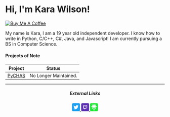 # Hi, I'm Kara Wilson!
<a href="https://www.buymeacoffee.com/jushpush" target="_blank"><img src="https://cdn.buymeacoffee.com/buttons/default-blue.png" alt="Buy Me A Coffee" height="50" width="217"></a>

<p>My name is Kara, I am a 19 year old independent developer. I know how to write in Python, C/C++, C#, Java, and Javascript! I am currently pursuing a BS in Computer Science.</p>

#### Projects of Note

|Project|Status|
|-------|------|
[PyCHAS](https://github.com/JushPush/PyCHAS)|No Longer Maintained.   

---

<div id="icon" align="center">
  <h5>External Links</h5>
  <a href="https://www.twitter.com/JushPush" width="25" height="25">
    <img src="logos/twitter.svg" width="25" height="25" alt="twitter"/>
  </a>
  <a href="https://www.twitch.tv/jushpush" width="25" height="25">
    <img src="logos/twitch.svg" width="25" height="25" alt="twitch"/>
  </a>
  <a href="https://www.linktr.ee/jushpush" width="25" height="25">
    <img src="logos/linktree.svg" width="25" height="25" alt="linktree"/>
  </a>
</div>
